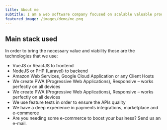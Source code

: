 ```yaml
---
title: About me
subtitle: I am a web software company focused on scalable valuable product development  
featured_image: /images/demo/me.png
---
```


[comment]: <> (![]&#40;/images/demo/demo-landscape.jpg&#41;)

## Main stack used

In order to bring the necessary value and viability those are the technologies that we use:

* VueJS or ReactJS to frontend
* NodeJS or PHP (Laravel) to backend
* Amazon Web Services, Google Cloud Application or any Client Hosts
* We create PWA (Progressive Web Applications), Responsive – works perfectly on all devices
* We create PWA (Progressive Web Applications), Responsive – works perfectly on all devices
* We use feature tests in order to ensure the APIs quality
* We have a deep experience in payments integrations, marketplace and e-commerce
* Are you needing some e-commerce to boost your business? Send us an e-mail.  
